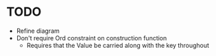 # TODO

* Refine diagram
* Don't require Ord constraint on construction function
    * Requires that the Value be carried along with the key throughout